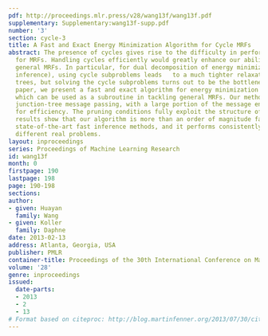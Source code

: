 ```yaml
---
pdf: http://proceedings.mlr.press/v28/wang13f/wang13f.pdf
supplementary: Supplementary:wang13f-supp.pdf
number: '3'
section: cycle-3
title: A Fast and Exact Energy Minimization Algorithm for Cycle MRFs
abstract: The presence of cycles gives rise to the difficulty in performing inference
  for MRFs. Handling cycles efficiently would greatly enhance our ability to tackle
  general MRFs. In particular, for dual decomposition of energy minimization (MAP
  inference), using cycle subproblems leads   to a much tighter relaxation than using
  trees, but solving the cycle subproblems turns out to be the bottleneck.  In this
  paper, we present a fast and exact algorithm for energy minimization in cycle MRFs,
  which can be used as a subroutine in tackling general MRFs. Our method builds on
  junction-tree message passing, with a large portion of the message entries pruned
  for efficiency. The pruning conditions fully exploit the structure of a cycle. Experimental
  results show that our algorithm is more than an order of magnitude faster than other
  state-of-the-art fast inference methods, and it performs consistently well in several
  different real problems.
layout: inproceedings
series: Proceedings of Machine Learning Research
id: wang13f
month: 0
firstpage: 190
lastpage: 198
page: 190-198
sections: 
author:
- given: Huayan
  family: Wang
- given: Koller
  family: Daphne
date: 2013-02-13
address: Atlanta, Georgia, USA
publisher: PMLR
container-title: Proceedings of the 30th International Conference on Machine Learning
volume: '28'
genre: inproceedings
issued:
  date-parts:
  - 2013
  - 2
  - 13
# Format based on citeproc: http://blog.martinfenner.org/2013/07/30/citeproc-yaml-for-bibliographies/
---
```


